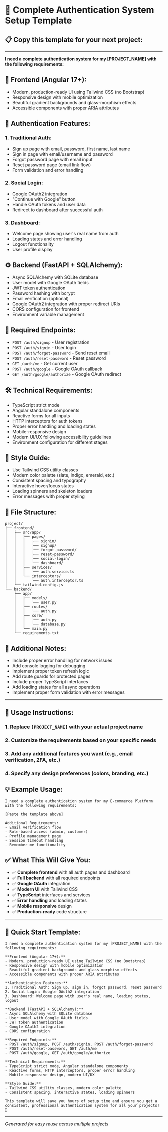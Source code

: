 # 🚀 Complete Authentication System Setup Template

## 📋 **Copy this template for your next project:**

---

**I need a complete authentication system for my [PROJECT_NAME] with the following requirements:**

## 🎨 **Frontend (Angular 17+):**
- Modern, production-ready UI using Tailwind CSS (no Bootstrap)
- Responsive design with mobile optimization
- Beautiful gradient backgrounds and glass-morphism effects
- Accessible components with proper ARIA attributes

## 🔐 **Authentication Features:**

### 1. **Traditional Auth:**
- Sign up page with email, password, first name, last name
- Sign in page with email/username and password
- Forgot password page with email input
- Reset password page (email link flow)
- Form validation and error handling

### 2. **Social Login:**
- Google OAuth2 integration
- "Continue with Google" button
- Handle OAuth tokens and user data
- Redirect to dashboard after successful auth

### 3. **Dashboard:**
- Welcome page showing user's real name from auth
- Loading states and error handling
- Logout functionality
- User profile display

## ⚙️ **Backend (FastAPI + SQLAlchemy):**
- Async SQLAlchemy with SQLite database
- User model with Google OAuth fields
- JWT token authentication
- Password hashing with bcrypt
- Email verification (optional)
- Google OAuth2 integration with proper redirect URIs
- CORS configuration for frontend
- Environment variable management

## 🔗 **Required Endpoints:**
- `POST /auth/signup` - User registration
- `POST /auth/signin` - User login
- `POST /auth/forgot-password` - Send reset email
- `POST /auth/reset-password` - Reset password
- `GET /auth/me` - Get current user
- `POST /auth/google` - Google OAuth callback
- `GET /auth/google/authorize` - Google OAuth redirect

## 🛠️ **Technical Requirements:**
- TypeScript strict mode
- Angular standalone components
- Reactive forms for all inputs
- HTTP interceptors for auth tokens
- Proper error handling and loading states
- Mobile-responsive design
- Modern UI/UX following accessibility guidelines
- Environment configuration for different stages

## 🎨 **Style Guide:**
- Use Tailwind CSS utility classes
- Modern color palette (slate, indigo, emerald, etc.)
- Consistent spacing and typography
- Interactive hover/focus states
- Loading spinners and skeleton loaders
- Error messages with proper styling

## 📁 **File Structure:**
```
project/
├── frontend/
│   ├── src/app/
│   │   ├── pages/
│   │   │   ├── signin/
│   │   │   ├── signup/
│   │   │   ├── forgot-password/
│   │   │   ├── reset-password/
│   │   │   ├── social-login/
│   │   │   └── dashboard/
│   │   ├── services/
│   │   │   └── auth.service.ts
│   │   └── interceptors/
│   │       └── auth.interceptor.ts
│   └── tailwind.config.js
└── backend/
    ├── app/
    │   ├── models/
    │   │   └── user.py
    │   ├── routes/
    │   │   └── auth.py
    │   ├── core/
    │   │   ├── auth.py
    │   │   └── database.py
    │   └── main.py
    └── requirements.txt
```

## 📝 **Additional Notes:**
- Include proper error handling for network issues
- Add console logging for debugging
- Implement proper token refresh logic
- Add route guards for protected pages
- Include proper TypeScript interfaces
- Add loading states for all async operations
- Implement proper form validation with error messages

---

## 📖 **Usage Instructions:**

### 1. **Replace `[PROJECT_NAME]`** with your actual project name
### 2. **Customize the requirements** based on your specific needs
### 3. **Add any additional features** you want (e.g., email verification, 2FA, etc.)
### 4. **Specify any design preferences** (colors, branding, etc.)

## 💡 **Example Usage:**

```
I need a complete authentication system for my E-commerce Platform with the following requirements:

[Paste the template above]

Additional Requirements:
- Email verification flow
- Role-based access (admin, customer)
- Profile management page
- Session timeout handling
- Remember me functionality
```

## ✅ **What This Will Give You:**

- ✅ **Complete frontend** with all auth pages and dashboard  
- ✅ **Full backend** with all required endpoints  
- ✅ **Google OAuth** integration  
- ✅ **Modern UI** with Tailwind CSS  
- ✅ **TypeScript** interfaces and services  
- ✅ **Error handling** and loading states  
- ✅ **Mobile responsive** design  
- ✅ **Production-ready** code structure  

---

## 🎯 **Quick Start Template:**

```
I need a complete authentication system for my [PROJECT_NAME] with the following requirements:

**Frontend (Angular 17+):**
- Modern, production-ready UI using Tailwind CSS (no Bootstrap)
- Responsive design with mobile optimization
- Beautiful gradient backgrounds and glass-morphism effects
- Accessible components with proper ARIA attributes

**Authentication Features:**
1. Traditional Auth: Sign up, sign in, forgot password, reset password
2. Social Login: Google OAuth2 integration
3. Dashboard: Welcome page with user's real name, loading states, logout

**Backend (FastAPI + SQLAlchemy):**
- Async SQLAlchemy with SQLite database
- User model with Google OAuth fields
- JWT token authentication
- Google OAuth2 integration
- CORS configuration

**Required Endpoints:**
- POST /auth/signup, POST /auth/signin, POST /auth/forgot-password
- POST /auth/reset-password, GET /auth/me
- POST /auth/google, GET /auth/google/authorize

**Technical Requirements:**
- TypeScript strict mode, Angular standalone components
- Reactive forms, HTTP interceptors, proper error handling
- Mobile-responsive design, modern UI/UX

**Style Guide:**
- Tailwind CSS utility classes, modern color palette
- Consistent spacing, interactive states, loading spinners

This template will save you hours of setup time and ensure you get a consistent, professional authentication system for all your projects! 🎯
```

---

*Generated for easy reuse across multiple projects* 